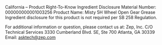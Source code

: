  
 
 
California – Product Right-To-Know Ingredient Disclosure 
Material Number: 000000000001003256 
Product Name: Misty 5H Wheel Open Gear Grease 
Ingredient disclosure for this product is not required per SB 258 Regulation. 
 
For additional information or question, please contact us at: 
Zep, Inc. 
C/O Technical Services 
3330 Cumberland Blvd. SE, Ste 700 
Atlanta, GA 30339 
Email: asktech@zep.com 
 
 
 
 
